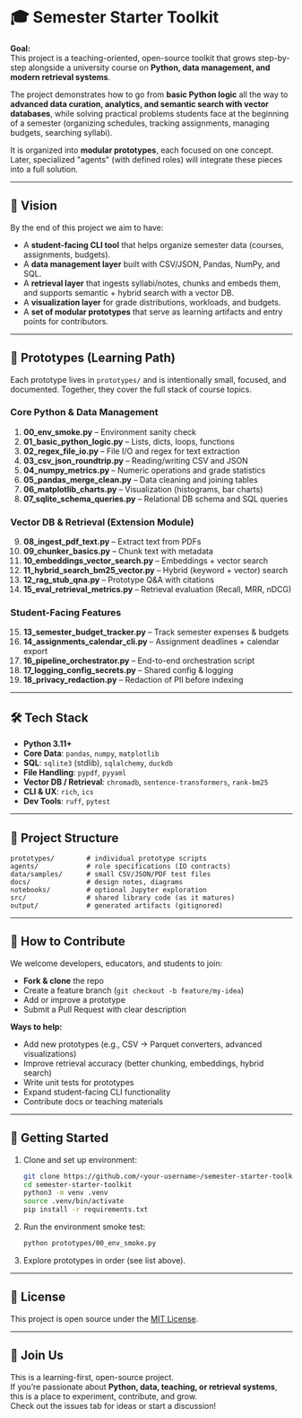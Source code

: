 # 🎓 Semester Starter Toolkit

**Goal:**  
This project is a teaching-oriented, open-source toolkit that grows step-by-step alongside a university course on **Python, data management, and modern retrieval systems**.  

The project demonstrates how to go from **basic Python logic** all the way to **advanced data curation, analytics, and semantic search with vector databases**, while solving practical problems students face at the beginning of a semester (organizing schedules, tracking assignments, managing budgets, searching syllabi).

It is organized into **modular prototypes**, each focused on one concept. Later, specialized "agents" (with defined roles) will integrate these pieces into a full solution.

---

## 🚀 Vision

By the end of this project we aim to have:

- A **student-facing CLI tool** that helps organize semester data (courses, assignments, budgets).  
- A **data management layer** built with CSV/JSON, Pandas, NumPy, and SQL.  
- A **retrieval layer** that ingests syllabi/notes, chunks and embeds them, and supports semantic + hybrid search with a vector DB.  
- A **visualization layer** for grade distributions, workloads, and budgets.  
- A **set of modular prototypes** that serve as learning artifacts and entry points for contributors.  

---

## 🧩 Prototypes (Learning Path)

Each prototype lives in `prototypes/` and is intentionally small, focused, and documented. Together, they cover the full stack of course topics.

### Core Python & Data Management
1. **00_env_smoke.py** – Environment sanity check  
2. **01_basic_python_logic.py** – Lists, dicts, loops, functions  
3. **02_regex_file_io.py** – File I/O and regex for text extraction  
4. **03_csv_json_roundtrip.py** – Reading/writing CSV and JSON  
5. **04_numpy_metrics.py** – Numeric operations and grade statistics  
6. **05_pandas_merge_clean.py** – Data cleaning and joining tables  
7. **06_matplotlib_charts.py** – Visualization (histograms, bar charts)  
8. **07_sqlite_schema_queries.py** – Relational DB schema and SQL queries  

### Vector DB & Retrieval (Extension Module)
9. **08_ingest_pdf_text.py** – Extract text from PDFs  
10. **09_chunker_basics.py** – Chunk text with metadata  
11. **10_embeddings_vector_search.py** – Embeddings + vector search  
12. **11_hybrid_search_bm25_vector.py** – Hybrid (keyword + vector) search  
13. **12_rag_stub_qna.py** – Prototype Q&A with citations  
14. **15_eval_retrieval_metrics.py** – Retrieval evaluation (Recall, MRR, nDCG)  

### Student-Facing Features
15. **13_semester_budget_tracker.py** – Track semester expenses & budgets  
16. **14_assignments_calendar_cli.py** – Assignment deadlines + calendar export  
17. **16_pipeline_orchestrator.py** – End-to-end orchestration script  
18. **17_logging_config_secrets.py** – Shared config & logging  
19. **18_privacy_redaction.py** – Redaction of PII before indexing  

---

## 🛠️ Tech Stack

- **Python 3.11+**
- **Core Data**: `pandas`, `numpy`, `matplotlib`
- **SQL**: `sqlite3` (stdlib), `sqlalchemy`, `duckdb`
- **File Handling**: `pypdf`, `pyyaml`
- **Vector DB / Retrieval**: `chromadb`, `sentence-transformers`, `rank-bm25`
- **CLI & UX**: `rich`, `ics`
- **Dev Tools**: `ruff`, `pytest`

---

## 📂 Project Structure

```
prototypes/        # individual prototype scripts
agents/            # role specifications (IO contracts)
data/samples/      # small CSV/JSON/PDF test files
docs/              # design notes, diagrams
notebooks/         # optional Jupyter exploration
src/               # shared library code (as it matures)
output/            # generated artifacts (gitignored)
```

---

## 🤝 How to Contribute

We welcome developers, educators, and students to join:

- **Fork & clone** the repo
- Create a feature branch (`git checkout -b feature/my-idea`)
- Add or improve a prototype
- Submit a Pull Request with clear description

**Ways to help:**
- Add new prototypes (e.g., CSV → Parquet converters, advanced visualizations)
- Improve retrieval accuracy (better chunking, embeddings, hybrid search)
- Write unit tests for prototypes
- Expand student-facing CLI functionality
- Contribute docs or teaching materials

---

## 🏃 Getting Started

1. Clone and set up environment:
   ```bash
   git clone https://github.com/<your-username>/semester-starter-toolkit.git
   cd semester-starter-toolkit
   python3 -m venv .venv
   source .venv/bin/activate
   pip install -r requirements.txt
   ```

2. Run the environment smoke test:
   ```bash
   python prototypes/00_env_smoke.py
   ```

3. Explore prototypes in order (see list above).

---

## 📜 License

This project is open source under the [MIT License](LICENSE).

---

## 🌟 Join Us

This is a learning-first, open-source project.  
If you’re passionate about **Python, data, teaching, or retrieval systems**, this is a place to experiment, contribute, and grow.  
Check out the issues tab for ideas or start a discussion!
